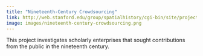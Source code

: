 ```yaml
---
title: "Nineteenth-Century Crowdsourcing"
link: http://web.stanford.edu/group/spatialhistory/cgi-bin/site/project.php?id=1097
image: images/nineteenth-century-crowdsourcing.png
---
```

This project investigates scholarly enterprises that sought contributions from the public in the nineteenth century.
